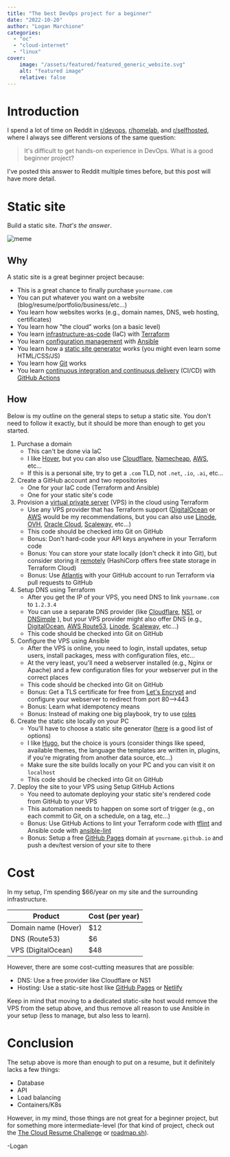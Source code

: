 ```yaml
---
title: "The best DevOps project for a beginner"
date: "2022-10-20"
author: "Logan Marchione"
categories:
  - "oc"
  - "cloud-internet"
  - "linux"
cover:
    image: "/assets/featured/featured_generic_website.svg"
    alt: "featured image"
    relative: false
---
```


# Introduction

I spend a lot of time on Reddit in [r/devops](https://reddit.com/r/devops/), [r/homelab](https://reddit.com/r/homelab), and [r/selfhosted](https://reddit.com/r/selfhosted), where I always see different versions of the same question:

> It's difficult to get hands-on experience in DevOps. What is a good beginner project?

I've posted this answer to Reddit multiple times before, but this post will have more detail.

# Static site

Build a static site. *That's the answer*.

![meme](/assets/memes/do_it_palpatine.gif)

## Why

A static site is a great beginner project because:
- This is a great chance to finally purchase `yourname.com`
- You can put whatever you want on a website (blog/resume/portfolio/business/etc...)
- You learn how websites works (e.g., domain names, DNS, web hosting, certificates)
- You learn how "the cloud" works (on a basic level)
- You learn [infrastructure-as-code](https://en.wikipedia.org/wiki/Infrastructure_as_code) (IaC) with [Terraform](https://www.terraform.io/)
- You learn [configuration management](https://en.wikipedia.org/wiki/Software_configuration_management) with [Ansible](https://www.ansible.com/)
- You learn how a [static site generator](https://en.wikipedia.org/wiki/Static_site_generator) works (you might even learn some HTML/CSS/JS)
- You learn how [Git](https://git-scm.com/) works
- You learn [continuous integration and continuous delivery](https://en.wikipedia.org/wiki/CI/CD) (CI/CD) with [GitHub Actions](https://github.com/features/actions)

## How

Below is my outline on the general steps to setup a static site. You don't need to follow it exactly, but it should be more than enough to get you started.

1. Purchase a domain
    - This can't be done via IaC
    - I like [Hover](https://www.hover.com/), but you can also use [Cloudflare](https://www.cloudflare.com/products/registrar/), [Namecheap](https://www.namecheap.com/), [AWS](https://docs.aws.amazon.com/Route53/latest/DeveloperGuide/domain-register.html), etc...
    - If this is a personal site, try to get a `.com` TLD, not `.net`, `.io`, `.ai`, etc...
1. Create a GitHub account and two repositories
    - One for your IaC code (Terraform and Ansible)
    - One for your static site's code
1. Provision a [virtual private server](https://en.wikipedia.org/wiki/Virtual_private_server) (VPS) in the cloud using Terraform
    - Use any VPS provider that has Terraform support ([DigitalOcean](https://registry.terraform.io/providers/digitalocean/digitalocean/) or [AWS](https://registry.terraform.io/providers/hashicorp/aws/) would be my recommendations, but you can also use [Linode](https://registry.terraform.io/providers/linode/linode/), [OVH](https://registry.terraform.io/providers/ovh/ovh/), [Oracle Cloud](https://registry.terraform.io/providers/oracle/oci/), [Scaleway](https://registry.terraform.io/providers/scaleway/scaleway/), etc...)
    - This code should be checked into Git on GitHub
    - Bonus: Don't hard-code your API keys anywhere in your Terraform code
    - Bonus: You can store your state locally (don't check it into Git), but consider storing it [remotely](https://www.terraform.io/language/state/remote) (HashiCorp offers free state storage in Terraform Cloud)
    - Bonus: Use [Atlantis](https://www.runatlantis.io/) with your GitHub account to run Terraform via pull requests to GitHub
1. Setup DNS using Terraform
    - After you get the IP of your VPS, you need DNS to link `yourname.com` to `1.2.3.4`
    - You can use a separate DNS provider (like [Cloudflare](https://registry.terraform.io/providers/cloudflare/cloudflare/), [NS1](https://registry.terraform.io/providers/ns1-terraform/ns1/), or [DNSimple](https://registry.terraform.io/providers/dnsimple/dnsimple/) ), but your VPS provider might also offer DNS (e.g., [DigitalOcean](https://registry.terraform.io/providers/digitalocean/digitalocean/latest/docs/resources/record), [AWS Route53](https://registry.terraform.io/providers/hashicorp/aws/latest/docs/resources/route53_record), [Linode](https://registry.terraform.io/providers/linode/linode/latest/docs/resources/domain_record), [Scaleway](https://registry.terraform.io/providers/scaleway/scaleway/latest/docs/resources/domain_record), etc...)
    - This code should be checked into Git on GitHub
1. Configure the VPS using Ansible
    - After the VPS is online, you need to login, install updates, setup users, install packages, mess with configuration files, etc...
    - At the very least, you'll need a webserver installed (e.g., Nginx or Apache) and a few configuration files for your webserver put in the correct places
    - This code should be checked into Git on GitHub
    - Bonus: Get a TLS certificate for free from [Let's Encrypt](https://letsencrypt.org/) and configure your webserver to redirect from port 80-->443
    - Bonus: Learn what idempotency means
    - Bonus: Instead of making one big playbook, try to use [roles](https://docs.ansible.com/ansible/latest/user_guide/playbooks_reuse_roles.html)
1. Create the static site locally on your PC
     - You'll have to choose a static site generator ([here](https://jamstack.org/generators/) is a good list of options)
     - I like [Hugo](https://github.com/gohugoio/hugo), but the choice is yours (consider things like speed, available themes, the language the templates are written in, plugins, if you're migrating from another data source, etc...)
     - Make sure the site builds locally on your PC and you can visit it on `localhost`
     - This code should be checked into Git on GitHub
1. Deploy the site to your VPS using Setup GitHub Actions
    - You need to automate deploying your static site's rendered code from GitHub to your VPS
    - This automation needs to happen on some sort of trigger (e.g., on each commit to Git, on a schedule, on a tag, etc...)
    - Bonus: Use GitHub Actions to lint your Terraform code with [tflint](https://github.com/terraform-linters/tflint) and Ansible code with [ansible-lint](https://github.com/ansible/ansible-lint)
    - Bonus: Setup a free [GitHub Pages](https://pages.github.com/) domain at `yourname.github.io` and push a dev/test version of your site to there

# Cost

In my setup, I'm spending $66/year on my site and the surrounding infrastructure.

| Product              | Cost (per year)     |
|----------------------|---------------------|
| Domain name (Hover)  | $12                 |
| DNS (Route53)        | $6                  |
| VPS (DigitalOcean)   | $48                 |

However, there are some cost-cutting measures that are possible:
- DNS: Use a free provider like Cloudflare or NS1
- Hosting: Use a static-site host like [GitHub Pages](https://pages.github.com/) or [Netlify](https://www.netlify.com/pricing/)

Keep in mind that moving to a dedicated static-site host would remove the VPS from the setup above, and thus remove all reason to use Ansible in your setup (less to manage, but also less to learn).

# Conclusion

The setup above is more than enough to put on a resume, but it definitely lacks a few things:
- Database
- API
- Load balancing
- Containers/K8s

However, in my mind, those things are not great for a beginner project, but for something more intermediate-level (for that kind of project, check out the [The Cloud Resume Challenge](https://cloudresumechallenge.dev/) or [roadmap.sh](https://roadmap.sh/devops)).

\-Logan